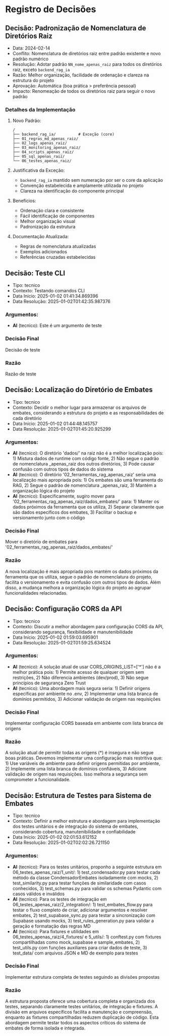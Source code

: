 # Registro de Decisões

## Decisão: Padronização de Nomenclatura de Diretórios Raiz

- Data: 2024-02-14
- Conflito: Nomenclatura de diretórios raiz entre padrão existente e novo padrão numérico
- Resolução: Adotar padrão `NN_nome_apenas_raiz` para todos os diretórios raiz, exceto `backend_rag_ia`
- Razão: Melhor organização, facilidade de ordenação e clareza na estrutura do projeto
- Aprovação: Automática (boa prática > preferência pessoal)
- Impacto: Renomeação de todos os diretórios raiz para seguir o novo padrão

### Detalhes da Implementação

1. Novo Padrão:

   ```
   /
   ├── backend_rag_ia/          # Exceção (core)
   ├── 01_regras_md_apenas_raiz/
   ├── 02_logs_apenas_raiz/
   ├── 03_monitoring_apenas_raiz/
   ├── 04_scripts_apenas_raiz/
   ├── 05_sql_apenas_raiz/
   └── 06_testes_apenas_raiz/
   ```

2. Justificativa da Exceção:

   - `backend_rag_ia` mantido sem numeração por ser o core da aplicação
   - Convenção estabelecida e amplamente utilizada no projeto
   - Clareza na identificação do componente principal

3. Benefícios:

   - Ordenação clara e consistente
   - Fácil identificação de componentes
   - Melhor organização visual
   - Padronização da estrutura

4. Documentação Atualizada:
   - Regras de nomenclatura atualizadas
   - Exemplos adicionados
   - Referências cruzadas estabelecidas


## Decisão: Teste CLI

- Tipo: tecnico
- Contexto: Testando comandos CLI
- Data Início: 2025-01-02 01:41:34.869396
- Data Resolução: 2025-01-02T01:42:35.987376

### Argumentos:

- **AI** (tecnico): Este é um argumento de teste

### Decisão Final
Decisão de teste

### Razão
Razão de teste


## Decisão: Localização do Diretório de Embates

- Tipo: tecnico
- Contexto: Decidir o melhor lugar para armazenar os arquivos de embates, considerando a estrutura do projeto e as responsabilidades de cada diretório
- Data Início: 2025-01-02 01:44:48.145757
- Data Resolução: 2025-01-02T01:45:20.925299

### Argumentos:

- **AI** (tecnico): O diretório 'dados/' na raiz não é a melhor localização pois: 1) Mistura dados de runtime com código fonte, 2) Não segue o padrão de nomenclatura _apenas_raiz dos outros diretórios, 3) Pode causar confusão com outros tipos de dados do sistema
- **AI** (tecnico): O diretório '02_ferramentas_rag_apenas_raiz' seria uma localização mais apropriada pois: 1) Os embates são uma ferramenta do RAG, 2) Segue o padrão de nomenclatura _apenas_raiz, 3) Mantém a organização lógica do projeto
- **AI** (tecnico): Especificamente, sugiro mover para '02_ferramentas_rag_apenas_raiz/dados_embates/' para: 1) Manter os dados próximos da ferramenta que os utiliza, 2) Separar claramente que são dados específicos dos embates, 3) Facilitar o backup e versionamento junto com o código

### Decisão Final
Mover o diretório de embates para '02_ferramentas_rag_apenas_raiz/dados_embates/'

### Razão
A nova localização é mais apropriada pois mantém os dados próximos da ferramenta que os utiliza, segue o padrão de nomenclatura do projeto, facilita o versionamento e evita confusão com outros tipos de dados. Além disso, a mudança melhora a organização lógica do projeto ao agrupar funcionalidades relacionadas.


## Decisão: Configuração CORS da API

- Tipo: tecnico
- Contexto: Discutir a melhor abordagem para configuração CORS da API, considerando segurança, flexibilidade e manutenibilidade
- Data Início: 2025-01-02 01:59:03.695901
- Data Resolução: 2025-01-02T01:59:25.634524

### Argumentos:

- **AI** (tecnico): A solução atual de usar CORS_ORIGINS_LIST=['*'] não é a melhor prática pois: 1) Permite acesso de qualquer origem sem restrições, 2) Não diferencia ambientes (dev/prod), 3) Não segue princípios de segurança Zero Trust
- **AI** (tecnico): Uma abordagem mais segura seria: 1) Definir origens específicas por ambiente no .env, 2) Implementar uma lista branca de domínios permitidos, 3) Adicionar validação de origem nas requisições

### Decisão Final
Implementar configuração CORS baseada em ambiente com lista branca de origens

### Razão
A solução atual de permitir todas as origens (*) é insegura e não segue boas práticas. Devemos implementar uma configuração mais restritiva que: 1) Use variáveis de ambiente para definir origens permitidas por ambiente, 2) Implemente uma lista branca de domínios confiáveis, 3) Adicione validação de origem nas requisições. Isso melhora a segurança sem comprometer a funcionalidade.


## Decisão: Estrutura de Testes para Sistema de Embates

- Tipo: tecnico
- Contexto: Definir a melhor estrutura e abordagem para implementação dos testes unitários e de integração do sistema de embates, considerando cobertura, manutenibilidade e confiabilidade
- Data Início: 2025-01-02 02:01:53.612152
- Data Resolução: 2025-01-02T02:02:26.721150

### Argumentos:

- **AI** (tecnico): Para os testes unitários, proponho a seguinte estrutura em 06_testes_apenas_raiz/1_unit/: 1) test_condensador.py para testar cada método da classe CondensadorEmbates isoladamente com mocks, 2) test_similarity.py para testar funções de similaridade com casos conhecidos, 3) test_schemas.py para validar os schemas Pydantic com casos válidos e inválidos
- **AI** (tecnico): Para os testes de integração em 06_testes_apenas_raiz/2_integration/: 1) test_embates_flow.py para testar o fluxo completo de criar, adicionar argumentos e resolver embates, 2) test_supabase_sync.py para testar a sincronização com Supabase usando mocks, 3) test_rules_generation.py para validar a geração e formatação das regras MD
- **AI** (tecnico): Para fixtures e utilidades em 06_testes_apenas_raiz/4_fixtures/ e 5_utils/: 1) conftest.py com fixtures compartilhadas como mock_supabase e sample_embates, 2) test_utils.py com funções auxiliares para criar dados de teste, 3) test_data/ com arquivos JSON e MD de exemplo para testes

### Decisão Final
Implementar estrutura completa de testes seguindo as divisões propostas

### Razão
A estrutura proposta oferece uma cobertura completa e organizada dos testes, separando claramente testes unitários, de integração e fixtures. A divisão em arquivos específicos facilita a manutenção e compreensão, enquanto as fixtures compartilhadas reduzem duplicação de código. Esta abordagem permite testar todos os aspectos críticos do sistema de embates de forma isolada e integrada.
